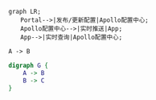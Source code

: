 
```mermaid
graph LR;
　　Portal-->|发布/更新配置|Apollo配置中心;
　　Apollo配置中心-->|实时推送|App;
　　App-->|实时查询|Apollo配置中心;
```

```puml
A -> B
```

```dot
digraph G {
    A -> B
    B -> C
}
```
